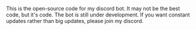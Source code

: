 This is the open-source code for my discord bot. It may not be the best code, but it's code. 
The bot is still under development. If you want constant updates rather than big updates, please join my discord.
